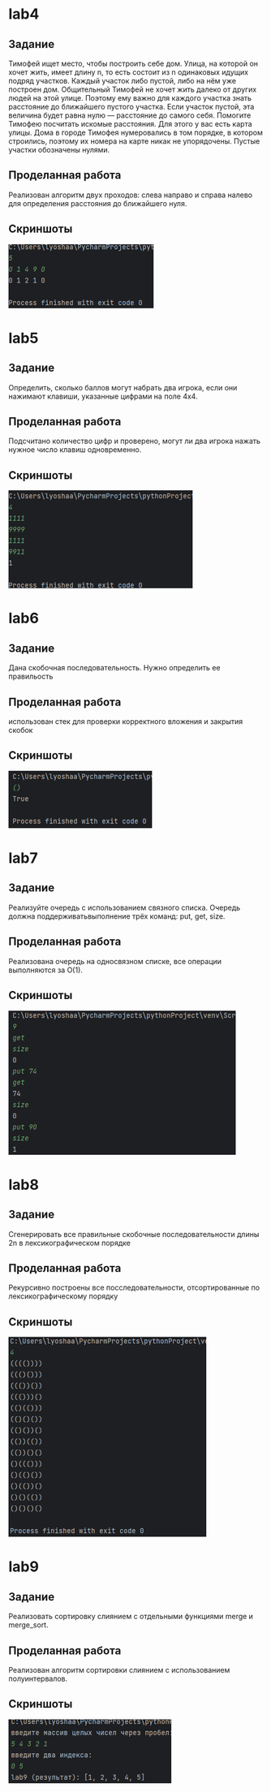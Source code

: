 
# lab4

## Задание
Тимофей ищет место, чтобы построить себе дом. Улица, на которой он хочет жить, имеет
длину n, то есть состоит из n одинаковых идущих подряд участков. Каждый участок либо
пустой, либо на нём уже построен дом.
Общительный Тимофей не хочет жить далеко от других людей на этой улице. Поэтому
ему важно для каждого участка знать расстояние до ближайшего пустого участка. Если участок
пустой, эта величина будет равна нулю — расстояние до самого себя.
Помогите Тимофею посчитать искомые расстояния. Для этого у вас есть карта улицы.
Дома в городе Тимофея нумеровались в том порядке, в котором строились, поэтому их номера
на карте никак не упорядочены. Пустые участки обозначены нулями.

## Проделанная работа
Реализован алгоритм двух проходов: слева направо и справа налево для определения расстояния до ближайшего нуля.

## Скриншоты

![результат lab4](lab4res.png)

# lab5

## Задание
Определить, сколько баллов могут набрать два игрока, если они нажимают клавиши, указанные цифрами на поле 4x4.

## Проделанная работа
Подсчитано количество цифр и проверено, могут ли два игрока нажать нужное число клавиш одновременно.

## Скриншоты

![результат lab5](lab5res.png)

# lab6

## Задание
Дана скобочная последовательность. Нужно определить ее правильость 

## Проделанная работа
использован стек для проверки корректного вложения и закрытия скобок

## Скриншоты

![результат lab6](lab6res.png)

# lab7

## Задание
Реализуйте очередь с использованием связного списка. Очередь должна поддерживатьвыполнение трёх команд: put, get, size.

## Проделанная работа
Реализована очередь на односвязном списке, все операции выполняются за O(1).

## Скриншоты

![результат lab7](lab7res.png)

# lab8

## Задание
Сгенерировать все правильные скобочные последовательности длины 2n в лексикографическом порядке

## Проделанная работа
Рекурсивно построены все посследовательности, отсортированные по лексикографическому порядку

## Скриншоты

![результат lab8](lab8res.png)

# lab9

## Задание
Реализовать сортировку слиянием с отдельными функциями merge и merge_sort.

## Проделанная работа
Реализован алгоритм сортировки слиянием с использованием полуинтервалов.

## Скриншоты

![результат lab9](lab9res.png)
